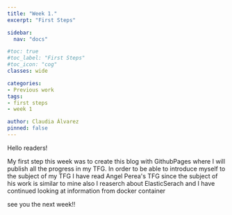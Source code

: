 ```yaml
---
title: "Week 1."
excerpt: "First Steps"

sidebar:
  nav: "docs"

#toc: true
#toc_label: "First Steps"
#toc_icon: "cog"
classes: wide

categories:
- Previous work
tags:
- first steps
- week 1

author: Claudia Álvarez
pinned: false
---
```


Hello readers!

My first step this week was to create this blog with GithubPages where I will publish all the progress in my TFG.
In order to be able to introduce myself to the subject of my TFG I have read Angel Perea's TFG since the subject of his work is similar to mine
also I reaserch about ElasticSerach  and I have continued looking at information from docker container

see you the next week!!
